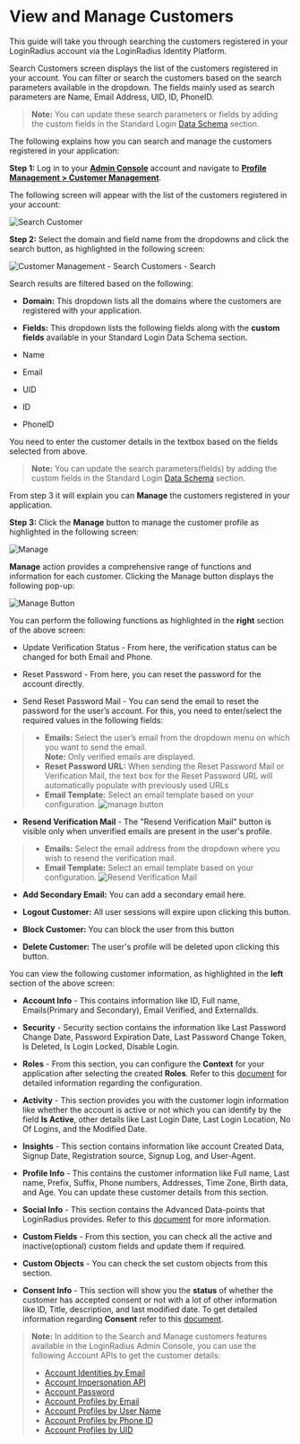 # View and Manage Customers

This guide will take you through searching the customers registered in your LoginRadius account via the LoginRadius Identity Platform.

Search Customers screen displays the list of the customers registered in your account. You can filter or search the customers based on the search parameters available in the dropdown. The fields mainly used as search parameters are Name, Email Address, UID, ID, PhoneID.

> **Note:** You can update these search parameters or fields by adding the custom fields in the Standard Login [Data Schema](https://www.loginradius.com/legacy/docs/authentication/quick-start/standard-login/) section.

The following explains how you can search and manage the customers registered in your application:

**Step 1:** Log in to your <a href = https://adminconsole.loginradius.com/ target=_blank>**Admin Console**</a> account and navigate to <a href = https://adminconsole.loginradius.com/profile-management/customer-management/search-customers target=_blank>**Profile Management > Customer Management**</a>.

The following screen will appear with the list of the customers registered in your account:

![Search Customer](https://apidocs.lrcontent.com/images/pv-1_21144418046661b9892ad077.17533253.png "Search Customer")

**Step 2:** Select the domain and field name from the dropdowns and click the search button, as highlighted in the following screen:

![Customer Management - Search Customers - Search](https://apidocs.lrcontent.com/images/pv-2_13444212576661ba607a69b2.77237840.png "Customer Management - Search Customers - Search")

Search results are filtered based on the following:

- **Domain:** This dropdown lists all the domains where the customers are registered with your application.

- **Fields:** This dropdown lists the following fields along with the **custom fields** available in your Standard Login Data Schema section.
- Name
- Email
- UID
- ID
- PhoneID

You need to enter the customer details in the textbox based on the fields selected from above.

> **Note:** You can update the search parameters(fields) by adding the custom fields in the Standard Login [Data Schema](https://www.loginradius.com/legacy/docs/authentication/quick-start/standard-login/) section.

From step 3 it will explain you can **Manage** the customers registered in your application.

**Step 3:** Click the **Manage** button to manage the customer profile as highlighted in the following screen:

![Manage](https://apidocs.lrcontent.com/images/pv-3_2405165826661bb2563dc29.25903097.png "Manage")

**Manage** action provides a comprehensive range of functions and information for each customer. Clicking the Manage button displays the following pop-up:

![Manage Button](https://apidocs.lrcontent.com/images/4--Manage-Button_4806630253d8ad2082.72767805.png "Manage Button")

You can perform the following functions as highlighted in the **right** section of the above screen:

- Update Verification Status - From here, the verification status can be changed for both Email and Phone.

- Reset Password - From here, you can reset the password for the account directly.
- Send Reset Password Mail - You can send the email to reset the password for the user’s account. For this, you need to enter/select the required values in the following fields:
> - **Emails:** Select the user’s email from the dropdown menu on which you want to send the email.</br>
**Note:**  Only verified emails are displayed.
> - **Reset Password URL:** When sending the Reset Password Mail or Verification Mail, the text box for the Reset Password URL will automatically populate with previously used URLs
> - **Email Template:**  Select an email template based on your configuration.
![manage button](https://apidocs.lrcontent.com/images/pasted-image-0-5_131742961765854c74a2f9d7.83496453.png "manage button")

- **Resend Verification Mail** - The "Resend Verification Mail" button is visible only when unverified emails are present in the user's profile.
> - **Emails:** Select the email address from the dropdown where you wish to resend the verification mail.
> - **Email Template:** Select an email template based on your configuration.
![Resend Verification Mail](https://apidocs.lrcontent.com/images/pasted-image-0-7_124462249665854ecd9ab8d1.35748991.png "Resend Verification Mail")
- **Add Secondary Email:**  You can add a secondary email here. 

- **Logout Customer:** All user sessions will expire upon clicking this button.

- **Block Customer:** You can block the user from this button
- **Delete Customer:** The user's profile will be deleted upon clicking this button.

You can view the following customer information, as highlighted in the **left** section of the above screen:

- **Account Info** - This contains information like ID, Full name, Emails(Primary and Secondary), Email Verified, and ExternalIds.

- **Security** - Security section contains the information like Last Password Change Date, Password Expiration Date, Last Password Change Token, Is Deleted, Is Login Locked, Disable Login.
- **Roles** - From this section, you can configure the **Context** for your application after selecting the created **Roles**. Refer to this [document](https://www.loginradius.com/legacy/docs/authentication/concepts/roles-and-membership/#partrolesandpermissionsconfiguration0) for detailed information regarding the configuration.
- **Activity** - This section provides you with the customer login information like whether the account is active or not which you can identify by the field **Is Active**, other details like Last Login Date, Last Login Location, No Of Logins, and the Modified Date. 
- **Insights** - This section contains information like account Created Data, Signup Date, Registration source, Signup Log, and User-Agent.
- **Profile Info** - This contains the customer information like Full name, Last name, Prefix, Suffix, Phone numbers, Addresses, Time Zone, Birth data, and Age. You can update these customer details from this section.
- **Social Info** - This section contains the Advanced Data-points that LoginRadius provides. Refer to this [document](https://www.loginradius.com/legacy/docs/api/v2/admin-console/social-provider/advanced-social-data-points/#facebook0) for more information.
- **Custom Fields** - From this section, you can check all the active and inactive(optional) custom fields and update them if required.
- **Custom Objects** - You can check the set custom objects from this section.
- **Consent Info** - This section will show you the **status** of whether the customer has accepted consent or not with a lot of other information like ID, Title, description, and last modified date. To get detailed information regarding **Consent** refer to this [document](https://www.loginradius.com/legacy/docs/api/v2/customer-identity-api/consent-mangement/overview/).

> **Note:** In addition to the Search and Manage customers features available in the LoginRadius Admin Console, you can use the following Account APIs to get the customer details:
> * [Account Identities by Email](https://www.loginradius.com/legacy/docs/api/v2/customer-identity-api/account/account-identities-by-email/)
  > * [Account Impersonation API](https://www.loginradius.com/legacy/docs/api/v2/customer-identity-api/account/account-impersonation-api/)
  > * [Account Password](https://www.loginradius.com/legacy/docs/api/v2/customer-identity-api/account/account-password/)
  > * [Account Profiles by Email](https://www.loginradius.com/legacy/docs/api/v2/customer-identity-api/account/account-profiles-by-email/)
  > * [Account Profiles by User Name](https://www.loginradius.com/legacy/docs/api/v2/customer-identity-api/account/account-profiles-by-user-name)
  > * [Account Profiles by Phone ID](https://www.loginradius.com/legacy/docs/api/v2/customer-identity-api/account/account-profiles-by-phone-id/)
  > * [Account Profiles by UID](https://www.loginradius.com/legacy/docs/api/v2/customer-identity-api/account/account-profiles-by-uid/)



